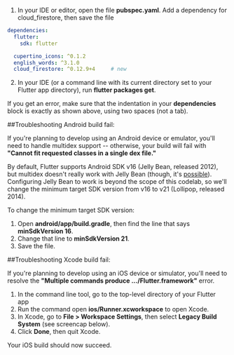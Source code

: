 1. In your IDE or editor, open the file **pubspec.yaml**. Add a dependency for cloud_firestore, then save the file

```yaml
dependencies:
  flutter:
    sdk: flutter

  cupertino_icons: ^0.1.2
  english_words: ^3.1.0
  cloud_firestore: ^0.12.9+4     # new
```

2. In your IDE (or a command line with its current directory set to your Flutter app directory), run **flutter packages get**.

If you get an error, make sure that the indentation in your **dependencies** block is exactly as shown above, using two spaces (not a tab).

##Troubleshooting Android build fail:

If you're planning to develop using an Android device or emulator, you'll need to handle multidex support -- otherwise, your build will fail with **"Cannot fit requested classes in a single dex file."**

By default, Flutter supports Android SDK v16 (Jelly Bean, released 2012), but multidex doesn't really work with Jelly Bean (though, it's [possible](https://developer.android.com/studio/build/multidex)). Configuring Jelly Bean to work is beyond the scope of this codelab, so we'll change the minimum target SDK version from v16 to v21 (Lollipop, released 2014).

To change the minimum target SDK version:

1) Open **android/app/build.gradle**, then find the line that says **minSdkVersion 16**.
2) Change that line to **minSdkVersion 21**.
3) Save the file.
   
##Troubleshooting Xcode build fail:

If you're planning to develop using an iOS device or simulator, you'll need to resolve the **"Multiple commands produce .../Flutter.framework"** error.

1) In the command line tool, go to the top-level directory of your Flutter app
2) Run the command open **ios/Runner.xcworkspace** to open Xcode.
3) In Xcode, go to **File > Workspace Settings**, then select **Legacy Build System** (see screencap below).
4) Click **Done**, then quit Xcode.

Your iOS build should now succeed.